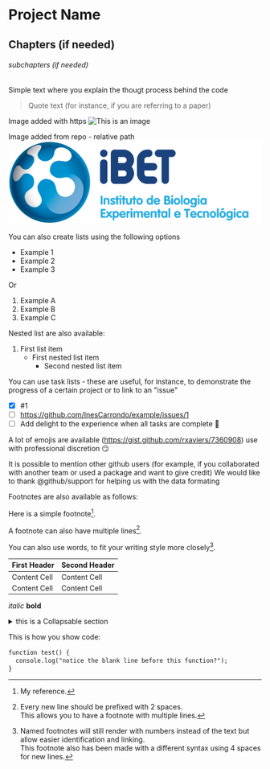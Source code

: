 
# Project Name
## Chapters (if needed)
###### subchapters (if needed)
Simple text where you explain the thougt process behind the code
> Quote text (for instance, if you are referring to a paper)


Image added with https
![This is an image](https://www.ibet.pt/wp-content/uploads/2020/07/iBET_Full-name-PNG.png=250x250)

Image added from repo - relative path
![This is an image](/ibetlogo.png)


You can also create lists using the following options

- Example 1
- Example 2
- Example 3

Or 

1. Example A
2. Example B
3. Example C

Nested list are also available:

1. First list item
   - First nested list item
     - Second nested list item

You can use task lists - these are useful, for instance, to demonstrate the progress of a certain project or to link to an "issue" 

- [x] #1
- [ ] https://github.com/InesCarrondo/example/issues/1
- [ ] Add delight to the experience when all tasks are complete :tada:

A lot of emojis are available (https://gist.github.com/rxaviers/7360908) use with professional discretion :smirk:

It is possible to mention other github users (for example, if you collaborated with another team or used a package and want to give credit) 
We would like to thank @github/support for helping us with the data formating  

Footnotes are also available as follows: 


Here is a simple footnote[^1].

A footnote can also have multiple lines[^2].  

You can also use words, to fit your writing style more closely[^note].

[^1]: My reference.
[^2]: Every new line should be prefixed with 2 spaces.  
  This allows you to have a footnote with multiple lines.
[^note]:
    Named footnotes will still render with numbers instead of the text but allow easier identification and linking.  
    This footnote also has been made with a different syntax using 4 spaces for new lines.
    
    
| First Header  | Second Header |
| ------------- | ------------- |
| Content Cell  | Content Cell  |
| Content Cell  | Content Cell  |

*italic*
**bold**

<details><summary>this is a Collapsable section</summary>
<p>

#### We can hide anything, even code!

    ```
      puts "Hello World"
    ```

</p>
</details>


This is how you show code:
```
function test() {
  console.log("notice the blank line before this function?");
}
```
